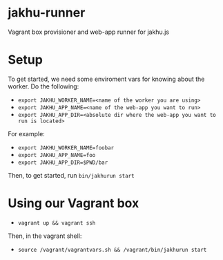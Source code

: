 # jakhu-runner
Vagrant box provisioner and web-app runner for jakhu.js

# Setup
To get started, we need some enviroment vars for knowing about the worker.
Do the following:
  * `export JAKHU_WORKER_NAME=<name of the worker you are using>`
  * `export JAKHU_APP_NAME=<name of the web-app you want to run>`
  * `export JAKHU_APP_DIR=<absolute dir where the web-app you want to run is located>`

For example:
  * `export JAKHU_WORKER_NAME=foobar`
  * `export JAKHU_APP_NAME=foo`
  * `export JAKHU_APP_DIR=$PWD/bar`

Then, to get started, run `bin/jakhurun start`

# Using our Vagrant box
  * `vagrant up && vagrant ssh`

Then, in the vagrant shell:
  * `source /vagrant/vagrantvars.sh && /vagrant/bin/jakhurun start`
